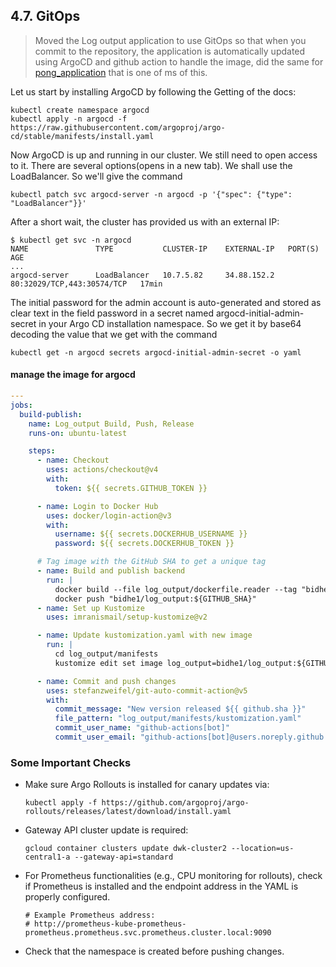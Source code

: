## 4.7. GitOps

> Moved the Log output application to use GitOps so that when you commit to the repository, the application is automatically updated using ArgoCD and github action to handle the image, did the same for [pong_application](<../.github/workflows/logOutputMS(pong)_argocd.yaml>) that is one of ms of this.

Let us start by installing ArgoCD by following the Getting of the docs:

```
kubectl create namespace argocd
kubectl apply -n argocd -f https://raw.githubusercontent.com/argoproj/argo-cd/stable/manifests/install.yaml
```

Now ArgoCD is up and running in our cluster. We still need to open access to it. There are several options(opens in a new tab). We shall use the LoadBalancer. So we'll give the command

`kubectl patch svc argocd-server -n argocd -p '{"spec": {"type": "LoadBalancer"}}'`

After a short wait, the cluster has provided us with an external IP:

```
$ kubectl get svc -n argocd
NAME               TYPE           CLUSTER-IP    EXTERNAL-IP   PORT(S)                      AGE
...
argocd-server      LoadBalancer   10.7.5.82     34.88.152.2   80:32029/TCP,443:30574/TCP   17min
```

The initial password for the admin account is auto-generated and stored as clear text in the field password in a secret named argocd-initial-admin-secret in your Argo CD installation namespace. So we get it by base64 decoding the value that we get with the command

```
kubectl get -n argocd secrets argocd-initial-admin-secret -o yaml
```

#### manage the image for argocd

```yaml
---
jobs:
  build-publish:
    name: Log_output Build, Push, Release
    runs-on: ubuntu-latest

    steps:
      - name: Checkout
        uses: actions/checkout@v4
        with:
          token: ${{ secrets.GITHUB_TOKEN }}

      - name: Login to Docker Hub
        uses: docker/login-action@v3
        with:
          username: ${{ secrets.DOCKERHUB_USERNAME }}
          password: ${{ secrets.DOCKERHUB_TOKEN }}

      # Tag image with the GitHub SHA to get a unique tag
      - name: Build and publish backend
        run: |
          docker build --file log_output/dockerfile.reader --tag "bidhe1/log_output:${GITHUB_SHA}" log_output
          docker push "bidhe1/log_output:${GITHUB_SHA}"
      - name: Set up Kustomize
        uses: imranismail/setup-kustomize@v2

      - name: Update kustomization.yaml with new image
        run: |
          cd log_output/manifests
          kustomize edit set image log_output=bidhe1/log_output:${GITHUB_SHA}

      - name: Commit and push changes
        uses: stefanzweifel/git-auto-commit-action@v5
        with:
          commit_message: "New version released ${{ github.sha }}"
          file_pattern: "log_output/manifests/kustomization.yaml"
          commit_user_name: "github-actions[bot]"
          commit_user_email: "github-actions[bot]@users.noreply.github.com"
```

### Some Important Checks

- Make sure Argo Rollouts is installed for canary updates via:

  ```
  kubectl apply -f https://github.com/argoproj/argo-rollouts/releases/latest/download/install.yaml
  ```

- Gateway API cluster update is required:

  ```
  gcloud container clusters update dwk-cluster2 --location=us-central1-a --gateway-api=standard
  ```

- For Prometheus functionalities (e.g., CPU monitoring for rollouts), check if Prometheus is installed and the endpoint address in the YAML is properly configured.

  ```
  # Example Prometheus address:
  # http://prometheus-kube-prometheus-prometheus.prometheus.svc.prometheus.cluster.local:9090
  ```

- Check that the namespace is created before pushing changes.

